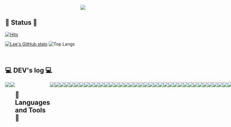 <!-- ### Hi there 👋 -->


<p align="center">
  <img src="https://capsule-render.vercel.app/api?type=waving&color=timeGradient&text=Welcome%20to%20JungEun's%20GitHub%20👋&animation=twinkling&fontSize=35&fontAlignY=40&fontAlign=65&height=250">
</p>

## 🐾 Status 🐾
[![Hits](https://hits.seeyoufarm.com/api/count/incr/badge.svg?url=https%3A%2F%2Fgithub.com%2Fdmsalsgus&count_bg=%23F39BE7&title_bg=%23F39BE7&icon=smugmug.svg&icon_color=%23F0F635&title=HITS&edge_flat=false)](https://hits.seeyoufarm.com)

[![Lee's GitHub stats](https://github-readme-stats.vercel.app/api?username=dmsalsgus&theme=gruvbox_light&show_icons=true&count_private=true)]() 
![Top Langs](https://github-readme-stats.vercel.app/api/top-langs/?username=dmsalsgus&theme=moltack&layout=compact)
<br>
<br>
<br>


## 💻 DEV's log 💻
<div style="display:flex; flex-direction:row;">
    <a href="https://je-118.tistory.com">
        <img src="https://img.shields.io/badge/Tistory-000000?style=for-the-badge&logo=Tistory&logoColor=white"> 
    </a>
    <a href="https://dmsalsgus.github.io/portfolio/">
        <img src="https://img.shields.io/badge/Portfolio-FF3366?style=for-the-badge&logo=adafruit&logoColor=white">
    </a>

<!--
[![Tistory's Card](https://github-readme-tistory-card.vercel.app/api?name=je-118&theme=default)](https://je-118.tistory.com)
</div><br>
-->
<br>
<br>
<br>


## 🔨 Languages and Tools 🔨
<div style="display:flex; flex-direction:row;">
	<img src="https://img.shields.io/badge/Java-ED8B00?style=flat-square&logo=Java&logoColor=white">
	<img src="https://img.shields.io/badge/C-A8B9CC?style=flat-square&logo=C&logoColor=black">
	<img src="https://img.shields.io/badge/C++-00599C?style=flat-square&logo=c%2B%2B&logoColor=white">
	<img src="https://img.shields.io/badge/Python-3776AB?style=flat-square&logo=python&logoColor=white">
	<img src="https://img.shields.io/badge/HTML5-E34F26?style=flat-square&logo=HTML5&logoColor=white">
	<img src="https://img.shields.io/badge/CSS3-1572B6?style=flat-square&logo=CSS3&logoColor=white">
	<img src="https://img.shields.io/badge/JavaScript-F7DF1E?style=flat-square&logo=JavaScript&logoColor=black">
	<img src="https://img.shields.io/badge/jQuery-0769AD?style=flat-square&logo=jQuery&logoColor=white">
	<img src="https://img.shields.io/badge/JSP-007396?style=flat-square&logo=java&logoColor=white">
	<img src="https://img.shields.io/badge/jSoup-51C8FA?style=flat-square&logo=Java&logoColor=white">
	<img src="https://img.shields.io/badge/Selenium-43B02A?style=flat-square&logo=Selenium&logoColor=white">
	<br>
 	<img src="https://img.shields.io/badge/MySQL-4479A1?style=flat-square&logo=MySQL&logoColor=white">
	<img src="https://img.shields.io/badge/Oracle-F80000?style=flat-square&logo=Oracle&logoColor=white">
	<img src="https://img.shields.io/badge/Kotlin-0095D5?&style=flat-square&logo=kotlin&logoColor=white">
	<img src="https://img.shields.io/badge/Shell_Script-121011?style=flat-square&logo=gnu-bash&logoColor=white">
	<img src="https://img.shields.io/badge/MyBatis-000000?style=flat-square&logo=mybatis&logoColor=white">
	<img src="https://img.shields.io/badge/JDBC-000000?style=flat-square&logo=Java&logoColor=white">
 	<img src="https://img.shields.io/badge/R-276DC3?style=flat-square&logo=R&logoColor=white">
 	<br>
	<img src="https://img.shields.io/badge/Spring-6DB33F?style=flat-square&logo=spring&logoColor=white">
  	<img src="https://img.shields.io/badge/Spring%20Boot-6DB33F?style=flat-square&logo=Spring%20Boot&logoColor=white">
   	<img src="https://img.shields.io/badge/bootstrap-7952B3?style=flat-square&logo=bootstrap&logoColor=white">
    	<img src="https://img.shields.io/badge/Eclipse-2C2255?style=flat-square&logo=eclipse&logoColor=white">
     	<img src="https://img.shields.io/badge/VSCODE-007ACC?style=flat-square&logo=VisualStudioCode&logoColor=white">
      	<img src="https://img.shields.io/badge/DBeaver-CC6699?style=flat-square&logo=DBeaver&logoColor=white">
       	<img src="https://img.shields.io/badge/Kibana-005571?style=flat-square&logo=Kibana&logoColor=white">
	<img src="https://img.shields.io/badge/Elastic_Search-005571?style=flat-square&logo=elasticsearch&logoColor=white">
	<img src="https://img.shields.io/badge/Android_Studio-3DDC84?style=flat-square&logo=android-studio&logoColor=white">
	<img src="https://img.shields.io/badge/Visual_Studio-5C2D91?style=flat-square&logo=visual%20studio&logoColor=white">
	<img src="https://img.shields.io/badge/linux-FCC624?style=flat-square&logo=linux&logoColor=black">
	<img src="https://img.shields.io/badge/WSL-0a97f5?style=flat-square&logo=linux&logoColor=white">
	<br>
	<img src="https://img.shields.io/badge/Windows%2010-0078D6?style=flat-square&logo=windows10&logoColor=white">
	<img src="https://img.shields.io/badge/Apache%20Tomcat-F8DC75?style=flat-square&logo=apachetomcat&logoColor=black">
 	<img src="https://img.shields.io/badge/Amazon%20EC2-FF9900?style=flat-square&logo=amazonec2&logoColor=white">
	<img src="https://img.shields.io/badge/AWS-232F3E?style=flat-square&logo=Amazon%20AWS&logoColor=white">
	<img src="https://img.shields.io/badge/Ubuntu-E95420?style=flat-square&logo=ubuntu&logoColor=white">
	<img src="https://img.shields.io/badge/Sourcetree-0052CC?style=flat-square&logo=sourcetree&logoColor=white">
	<img src="https://img.shields.io/badge/Git-F05032?style=flat-square&logo=Git&logoColor=white">
	<img src="https://img.shields.io/badge/GitHub-100000?style=flat-square&logo=github&logoColor=white">
	<img src="https://img.shields.io/badge/Android-3DDC84?style=flat-square&logo=android&logoColor=white">
 	<br>  
</div>
<br>


<!--
**dmsalsgus/dmsalsgus** is a ✨ _special_ ✨ repository because its `README.md` (this file) appears on your GitHub profile.

Here are some ideas to get you started:

- 🔭 I’m currently working on ...
- 🌱 I’m currently learning ...
- 👯 I’m looking to collaborate on ...
- 🤔 I’m looking for help with ...
- 💬 Ask me about ...
- 📫 How to reach me: ...
- 😄 Pronouns: ...
- ⚡ Fun fact: ...
-->
